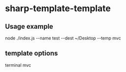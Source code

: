 # sharp-template-template
## Usage example
node ./index.js --name test --dest ~/Desktop --temp mvc

## template options
terminal
mvc
